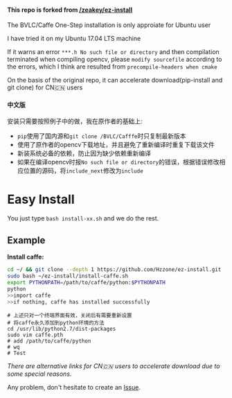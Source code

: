 #### This repo is forked from [/zeakey/ez-install](https://github.com/Hzzone/ez-install)

The BVLC/Caffe One-Step installation is only approiate for Ubuntu user

I have tried it on my Ubuntu 17.04 LTS machine

If it warns an error `***.h No such file or directory` and then compilation terminated when compiling opencv, please `modify sourcefile` according to the errors, which I think are resulted from `precompile-headers when cmake`

​On the basis of the original repo, it can accelerate download(pip-install and git clone) for CN:cn: users

#### 中文版

安装只需要按照例子中的做，我在原作者的基础上:
* `pip`使用了国内源和`git clone /BVLC/Cafffe`时只复制最新版本
* 使用了原作者的opencv下载地址，并且避免了重新编译时重复下载该文件
* 新装系统必备的依赖，防止因为缺少依赖重新编译
* 如果在编译opencv时报`No such file or directory`的错误，根据错误修改相应位置的源码，将`include_next`修改为`include`


# Easy Install

You just type `bash install-xx.sh` and we do the rest.

## Example
**Install caffe:**
```bash
cd ~/ && git clone --depth 1 https://github.com/Hzzone/ez-install.git
sudo bash ~/ez-install/install-caffe.sh
export PYTHONPATH=/path/to/caffe/python:$PYTHONPATH
python
>>import caffe
>>if nothing, caffe has installed successfully
```

```shell
# 上述只对一个终端界面有效，关闭后有需要重新设置
# 将caffe永久添加到python环境的方法
cd /usr/lib/python2.7/dist-packages
sudo vim caffe.pth
# add /path/to/caffe/python
# wq
# Test
```



​*There are alternative links for CN:cn: users to accelerate download due to some special reasons.*

Any problem, don't hesitate to create an [Issue](https://github.com/zeakey/ez-install/issues).
